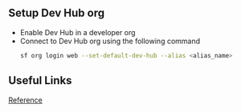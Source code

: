 ## Setup Dev Hub org

- Enable Dev Hub in a developer org
- Connect to Dev Hub org using the following command
  ```bash
  sf org login web --set-default-dev-hub --alias <alias_name>
  ```


## Useful Links
[Reference](https://developer.salesforce.com/docs/atlas.en-us.248.0.sfdx_cli_reference.meta/sfdx_cli_reference/cli_reference_org_commands_unified.htm#cli_reference_org_login_web_unified)
